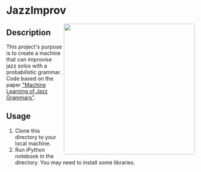 # JazzImprov

<img src="http://i.telegraph.co.uk/multimedia/archive/01154/arts-graphics-2004_1154470a.jpg" alt-text="Baxter Robot" width="350" align="right">

## Description 
This project's purpose is to create a machine that can improvise jazz solos with a probabilistic grammar. Code based on the paper ["Machine Learning of Jazz Grammars"](https://web.archive.org/web/20200314222452/https://ai.stanford.edu/~kdtang/papers/cmj10-jazzgrammar.pdf). 

## Usage 
1. Clone this directory to your local machine. 
2. Run iPython notebook in the directory. You may need to install some libraries. 
